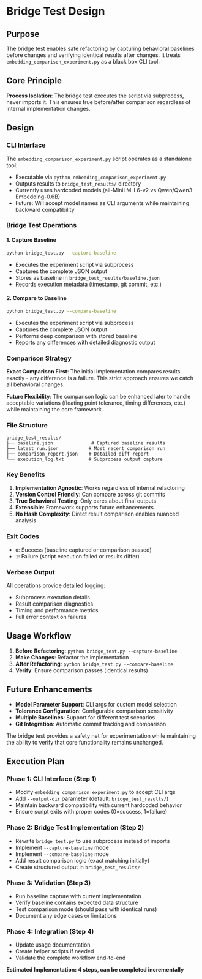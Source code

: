 # Bridge Test Design

## Purpose
The bridge test enables safe refactoring by capturing behavioral baselines before changes and verifying identical results after changes. It treats `embedding_comparison_experiment.py` as a black box CLI tool.

## Core Principle
**Process Isolation**: The bridge test executes the script via subprocess, never imports it. This ensures true before/after comparison regardless of internal implementation changes.

## Design

### CLI Interface
The `embedding_comparison_experiment.py` script operates as a standalone tool:
- Executable via `python embedding_comparison_experiment.py`
- Outputs results to `bridge_test_results/` directory  
- Currently uses hardcoded models (all-MiniLM-L6-v2 vs Qwen/Qwen3-Embedding-0.6B)
- Future: Will accept model names as CLI arguments while maintaining backward compatibility

### Bridge Test Operations

#### 1. Capture Baseline
```bash
python bridge_test.py --capture-baseline
```
- Executes the experiment script via subprocess
- Captures the complete JSON output
- Stores as baseline in `bridge_test_results/baseline.json`
- Records execution metadata (timestamp, git commit, etc.)

#### 2. Compare to Baseline  
```bash
python bridge_test.py --compare-baseline
```
- Executes the experiment script via subprocess
- Captures the complete JSON output
- Performs deep comparison with stored baseline
- Reports any differences with detailed diagnostic output

### Comparison Strategy

**Exact Comparison First**: The initial implementation compares results exactly - any difference is a failure. This strict approach ensures we catch all behavioral changes.

**Future Flexibility**: The comparison logic can be enhanced later to handle acceptable variations (floating point tolerance, timing differences, etc.) while maintaining the core framework.

### File Structure
```
bridge_test_results/
├── baseline.json              # Captured baseline results
├── latest_run.json           # Most recent comparison run
├── comparison_report.json    # Detailed diff report
└── execution_log.txt         # Subprocess output capture
```

### Key Benefits

1. **Implementation Agnostic**: Works regardless of internal refactoring
2. **Version Control Friendly**: Can compare across git commits  
3. **True Behavioral Testing**: Only cares about final outputs
4. **Extensible**: Framework supports future enhancements
5. **No Hash Complexity**: Direct result comparison enables nuanced analysis

### Exit Codes
- `0`: Success (baseline captured or comparison passed)
- `1`: Failure (script execution failed or results differ)

### Verbose Output
All operations provide detailed logging:
- Subprocess execution details
- Result comparison diagnostics  
- Timing and performance metrics
- Full error context on failures

## Usage Workflow

1. **Before Refactoring**: `python bridge_test.py --capture-baseline`
2. **Make Changes**: Refactor the implementation
3. **After Refactoring**: `python bridge_test.py --compare-baseline`
4. **Verify**: Ensure comparison passes (identical results)

## Future Enhancements

- **Model Parameter Support**: CLI args for custom model selection
- **Tolerance Configuration**: Configurable comparison sensitivity
- **Multiple Baselines**: Support for different test scenarios
- **Git Integration**: Automatic commit tracking and comparison

The bridge test provides a safety net for experimentation while maintaining the ability to verify that core functionality remains unchanged.

## Execution Plan

### Phase 1: CLI Interface (Step 1)
- Modify `embedding_comparison_experiment.py` to accept CLI args
- Add `--output-dir` parameter (default: `bridge_test_results/`)
- Maintain backward compatibility with current hardcoded behavior
- Ensure script exits with proper codes (0=success, 1=failure)

### Phase 2: Bridge Test Implementation (Step 2) 
- Rewrite `bridge_test.py` to use subprocess instead of imports
- Implement `--capture-baseline` mode
- Implement `--compare-baseline` mode
- Add result comparison logic (exact matching initially)
- Create structured output in `bridge_test_results/`

### Phase 3: Validation (Step 3)
- Run baseline capture with current implementation
- Verify baseline contains expected data structure
- Test comparison mode (should pass with identical runs)
- Document any edge cases or limitations

### Phase 4: Integration (Step 4)
- Update usage documentation
- Create helper scripts if needed
- Validate the complete workflow end-to-end

**Estimated Implementation: 4 steps, can be completed incrementally**
